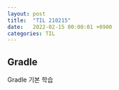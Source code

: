 ```yaml
---
layout: post
title:  "TIL 210215"
date:   2022-02-15 00:00:01 +0900
categories: TIL
---
```


## Gradle 
Gradle 기본 학습
